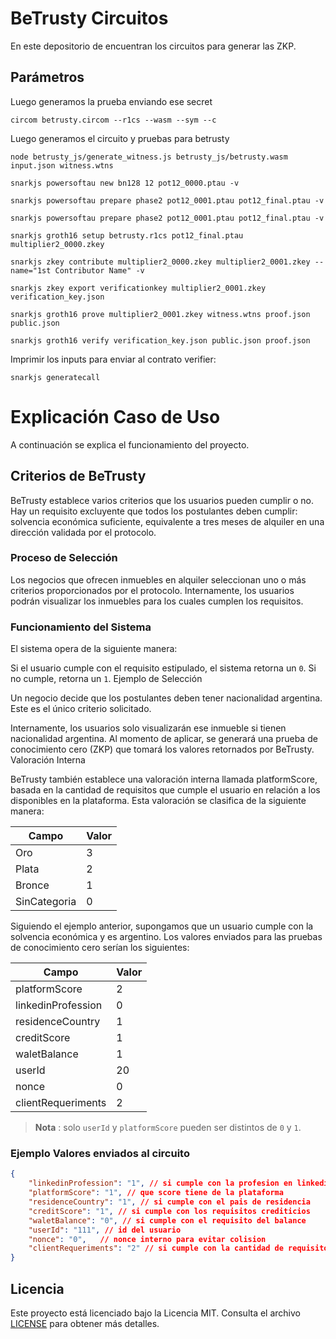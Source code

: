 # BeTrusty Circuitos

En este depositorio de encuentran los circuitos para generar las ZKP.

## Parámetros

Luego generamos la prueba enviando ese secret

`circom betrusty.circom --r1cs --wasm --sym --c`

Luego generamos el circuito y pruebas para betrusty

`node betrusty_js/generate_witness.js betrusty_js/betrusty.wasm input.json witness.wtns`

`snarkjs powersoftau new bn128 12 pot12_0000.ptau -v`    

`snarkjs powersoftau prepare phase2 pot12_0001.ptau pot12_final.ptau -v` 

`snarkjs powersoftau prepare phase2 pot12_0001.ptau pot12_final.ptau -v`  

`snarkjs groth16 setup betrusty.r1cs pot12_final.ptau multiplier2_0000.zkey`

`snarkjs zkey contribute multiplier2_0000.zkey multiplier2_0001.zkey --name="1st Contributor Name" -v`

`snarkjs zkey export verificationkey multiplier2_0001.zkey verification_key.json`  

`snarkjs groth16 prove multiplier2_0001.zkey witness.wtns proof.json public.json`   

`snarkjs groth16 verify verification_key.json public.json proof.json`   

Imprimir los inputs para enviar al contrato verifier:

`snarkjs generatecall`

# Explicación Caso de Uso

A continuación se explica el funcionamiento del proyecto.

## Criterios de BeTrusty

BeTrusty establece varios criterios que los usuarios pueden cumplir o no. Hay un requisito excluyente que todos los postulantes deben cumplir: solvencia económica suficiente, equivalente a tres meses de alquiler en una dirección validada por el protocolo.

### Proceso de Selección

Los negocios que ofrecen inmuebles en alquiler seleccionan uno o más criterios proporcionados por el protocolo. Internamente, los usuarios podrán visualizar los inmuebles para los cuales cumplen los requisitos.

### Funcionamiento del Sistema

El sistema opera de la siguiente manera:

Si el usuario cumple con el requisito estipulado, el sistema retorna un `0`.
Si no cumple, retorna un `1`.
Ejemplo de Selección

Un negocio decide que los postulantes deben tener nacionalidad argentina. Este es el único criterio solicitado.

Internamente, los usuarios solo visualizarán ese inmueble si tienen nacionalidad argentina.
Al momento de aplicar, se generará una prueba de conocimiento cero (ZKP) que tomará los valores retornados por BeTrusty.
Valoración Interna

BeTrusty también establece una valoración interna llamada platformScore, basada en la cantidad de requisitos que cumple el usuario en relación a los disponibles en la plataforma. Esta valoración se clasifica de la siguiente manera:

| Campo             | Valor |
|-------------------|-------|
| Oro               |  3    |
| Plata             |  2    |
| Bronce            |  1    |
| SinCategoria      |  0    |

Siguiendo el ejemplo anterior, supongamos que un usuario cumple con la solvencia económica y es argentino. Los valores enviados para las pruebas de conocimiento cero serían los siguientes:

| Campo               | Valor |
|---------------------|-------|
| platformScore       | 2     |
| linkedinProfession  | 0     |
| residenceCountry    | 1     |
| creditScore         | 1     |
| waletBalance        | 1     |
| userId              | 20    | 
| nonce              | 0     | 
| clientRequeriments  | 2    | 


> **Nota** :  solo `userId` y `platformScore` pueden ser distintos de `0` y `1`. 

### Ejemplo Valores enviados al circuito

```JSON
{
    "linkedinProfession": "1", // si cumple con la profesion en linkedin
    "platformScore": "1", // que score tiene de la plataforma
    "residenceCountry": "1", // si cumple con el pais de residencia
    "creditScore": "1", // si cumple con los requisitos crediticios
    "waletBalance": "0", // si cumple con el requisito del balance
    "userId": "111", // id del usuario
    "nonce": "0",   // nonce interno para evitar colision
    "clientRequeriments": "2" // si cumple con la cantidad de requisitos que solicita el negocio
}
```

## Licencia

Este proyecto está licenciado bajo la Licencia MIT. Consulta el archivo [LICENSE](./LICENSE) para obtener más detalles.


